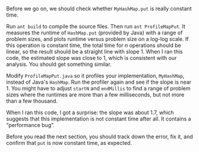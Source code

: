 Before we go on, we should check whether `MyHashMap.put` is really constant time.


Run `ant build` to compile the source files. Then run `ant ProfileMapPut`. It measures the runtime of `HashMap.put` (provided by Java) with a range of problem sizes, and plots runtime versus problem size on a log-log scale. If this operation is constant time, the total time for $n$ operations should be linear, so the result should be a straight line with slope 1. When I ran this code, the estimated slope was close to 1, which is consistent with our analysis. You should get something similar.

Modify `ProfileMapPut.java` so it profiles your implementation, `MyHashMap`, instead of Java's `HashMap`. Run the profiler again and see if the slope is near 1. You might have to adjust `startN` and `endMillis` to find a range of problem sizes where the runtimes are more than a few milliseconds, but not more than a few thousand.

When I ran this code, I got a surprise: the slope was about 1.7, which suggests that this implementation is not constant time after all. It contains a “performance bug”. 


Before you read the next section, you should track down the error, fix it, and confirm that `put` is now constant time, as expected.